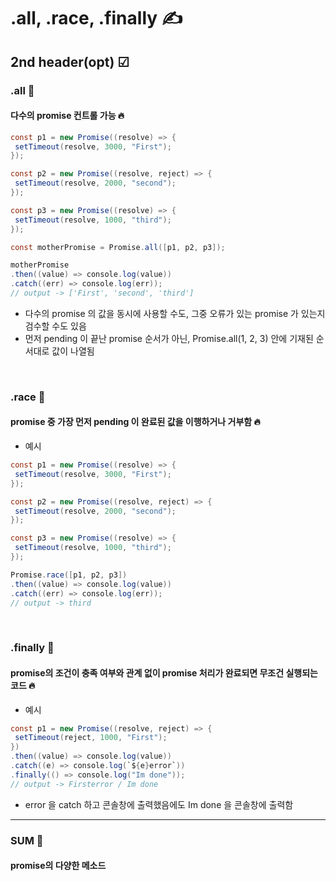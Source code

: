 .all, .race, .finally ✍️
=============
2nd header(opt) ☑
-------------

### .all 💬
#### 다수의 promise 컨트롤 가능 🔥
 ```java
const p1 = new Promise((resolve) => {
  setTimeout(resolve, 3000, "First");
});

const p2 = new Promise((resolve, reject) => {
  setTimeout(resolve, 2000, "second");
});

const p3 = new Promise((resolve) => {
  setTimeout(resolve, 1000, "third");
});

const motherPromise = Promise.all([p1, p2, p3]);

motherPromise
.then((value) => console.log(value))
.catch((err) => console.log(err));
// output -> ['First', 'second', 'third']
```
+ 다수의 promise 의 값을 동시에 사용할 수도, 그중 오류가 있는 promise 가 있는지 검수할 수도 있음
+ 먼저 pending 이 끝난 promise 순서가 아닌, Promise.all(1, 2, 3) 안에 기재된 순서대로 값이 나열됨
 
 <br/>
 
 ### .race 💬
#### promise 중 가장 먼저 pending 이 완료된 값을 이행하거나 거부함 🔥
+ 예시
 ```java
const p1 = new Promise((resolve) => {
  setTimeout(resolve, 3000, "First");
});

const p2 = new Promise((resolve, reject) => {
  setTimeout(resolve, 2000, "second");
});

const p3 = new Promise((resolve) => {
  setTimeout(resolve, 1000, "third");
});

Promise.race([p1, p2, p3])
.then((value) => console.log(value))
.catch((err) => console.log(err));
// output -> third
```


 <br/>

### .finally 💬
#### promise의 조건이 충족 여부와 관계 없이 promise 처리가 완료되면 무조건 실행되는 코드 🔥
+ 예시
 ```java
const p1 = new Promise((resolve, reject) => {
  setTimeout(reject, 1000, "First");
})
.then((value) => console.log(value))
.catch((e) => console.log(`${e}error`))
.finally(() => console.log("Im done"));
// output -> Firsterror / Im done
```
+ error 을 catch 하고 콘솔창에 출력했음에도 Im done 을 콘솔창에 출력함

 <hr/>
 
 
 ### SUM 🤝
#### promise의 다양한 메소드

 
